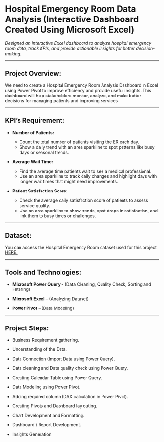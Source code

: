 # Hospital Emergency Room Data Analysis (Interactive Dashboard Created Using Microsoft Excel)
*Designed an interactive Excel dashboard to analyze hospital emergency room data, track KPIs, and provide actionable insights for better decision-making.*

***

## Project Overview:
We need to create a Hospital Emergency Room Analysis Dashboard in Excel using Power Pivot to improve efficiency and provide useful insights. This dashboard will help stakeholders monitor, analyze, and make better decisions for managing patients and improving services

***

## KPI’s Requirement:
- **Number of Patients:**
  - Count the total number of patients visiting the ER each day.
  - Show a daily trend with an area sparkline to spot patterns like busy days or seasonal trends.
 
- **Average Wait Time:**
  - Find the average time patients wait to see a medical professional.
  - Use an area sparkline to track daily changes and highlight days with longer wait times that might need improvements.

- **Patient Satisfaction Score:**
  - Check the average daily satisfaction score of patients to assess service quality.
  - Use an area sparkline to show trends, spot drops in satisfaction, and link them to busy times or challenges.
 
***

## Dataset:
You can access the Hospital Emergency Room dataset used for this project <a href ="https://github.com/shivanshgupta01/hospital-emergency-room-data-analysis-excel/blob/main/Hospital%20Emergency%20Room%20Data.csv">HERE.</a>

***

## Tools and Technologies:

- **Microsoft Power Query** - (Data Cleaning, Quality Check, Sorting and Filtering) 

- **Microsoft Excel** – (Analyzing Dataset)

- **Power Pivot** – (Data Modeling)

***

## Project Steps:
- Business Requirement gathering.

- Understanding of the Data.

- Data Connection (Import Data using Power Query).

- Data cleaning and Data quality check using Power Query.

- Creating Calendar Table using Power Query.

- Data Modeling using Power Pivot.

- Adding required column (DAX calculation in Power Pivot).

- Creating Pivots and Dashboard lay outing.

- Chart Development and Formatting.

- Dashboard / Report Development.

- Insights Generation

